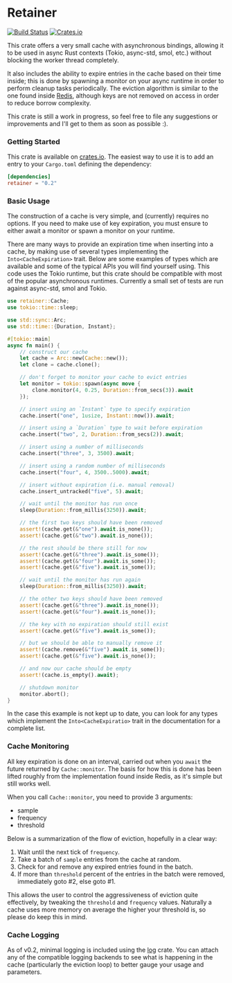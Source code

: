 # Retainer
[![Build Status](https://img.shields.io/github/workflow/status/whitfin/retainer/CI)](https://github.com/whitfin/retainer/actions)
[![Crates.io](https://img.shields.io/crates/v/retainer.svg)](https://crates.io/crates/retainer)

This crate offers a very small cache with asynchronous bindings, allowing it to be
used in async Rust contexts (Tokio, async-std, smol, etc.) without blocking the
worker thread completely.

It also includes the ability to expire entries in the cache based on their time
inside; this is done by spawning a monitor on your async runtime in order to
perform cleanup tasks periodically. The eviction algorithm is similar to the one
found inside [Redis](https://redis.io/commands/expire), although keys are not
removed on access in order to reduce borrow complexity.

This crate is still a work in progress, so feel free to file any suggestions or
improvements and I'll get to them as soon as possible :).

### Getting Started

This crate is available on [crates.io](https://crates.io/crates/retainer). The
easiest way to use it is to add an entry to your `Cargo.toml` defining the dependency:

```toml
[dependencies]
retainer = "0.2"
```

### Basic Usage

The construction of a cache is very simple, and (currently) requires no options. If
you need to make use of key expiration, you must ensure to either await a monitor or
spawn a monitor on your runtime.

There are many ways to provide an expiration time when inserting into a cache, by
making use of several types implementing the `Into<CacheExpiration>` trait. Below
are some examples of types which are available and some of the typical APIs you
will find yourself using. This code uses the Tokio runtime, but this crate should
be compatible with most of the popular asynchronous runtimes. Currently a small
set of tests are run against async-std, smol and Tokio.

```rust
use retainer::Cache;
use tokio::time::sleep;

use std::sync::Arc;
use std::time::{Duration, Instant};

#[tokio::main]
async fn main() {
    // construct our cache
    let cache = Arc::new(Cache::new());
    let clone = cache.clone();

    // don't forget to monitor your cache to evict entries
    let monitor = tokio::spawn(async move {
        clone.monitor(4, 0.25, Duration::from_secs(3)).await
    });

    // insert using an `Instant` type to specify expiration
    cache.insert("one", 1usize, Instant::now()).await;

    // insert using a `Duration` type to wait before expiration
    cache.insert("two", 2, Duration::from_secs(2)).await;

    // insert using a number of milliseconds
    cache.insert("three", 3, 3500).await;

    // insert using a random number of milliseconds
    cache.insert("four", 4, 3500..5000).await;

    // insert without expiration (i.e. manual removal)
    cache.insert_untracked("five", 5).await;

    // wait until the monitor has run once
    sleep(Duration::from_millis(3250)).await;

    // the first two keys should have been removed
    assert!(cache.get(&"one").await.is_none());
    assert!(cache.get(&"two").await.is_none());

    // the rest should be there still for now
    assert!(cache.get(&"three").await.is_some());
    assert!(cache.get(&"four").await.is_some());
    assert!(cache.get(&"five").await.is_some());

    // wait until the monitor has run again
    sleep(Duration::from_millis(3250)).await;

    // the other two keys should have been removed
    assert!(cache.get(&"three").await.is_none());
    assert!(cache.get(&"four").await.is_none());

    // the key with no expiration should still exist
    assert!(cache.get(&"five").await.is_some());

    // but we should be able to manually remove it
    assert!(cache.remove(&"five").await.is_some());
    assert!(cache.get(&"five").await.is_none());

    // and now our cache should be empty
    assert!(cache.is_empty().await);

    // shutdown monitor
    monitor.abort();
}

```

In the case this example is not kept up to date, you can look for any types which
implement the `Into<CacheExpiratio>` trait in the documentation for a complete list.

### Cache Monitoring

All key expiration is done on an interval, carried out when you `await` the future
returned by `Cache::monitor`. The basis for how this is done has been lifted roughly
from the implementation found inside Redis, as it's simple but still works well.

When you call `Cache::monitor`, you need to provide 3 arguments:

* sample
* frequency
* threshold

Below is a summarization of the flow of eviction, hopefully in a clear way:

1. Wait until the next tick of `frequency`.
2. Take a batch of `sample` entries from the cache at random.
3. Check for and remove any expired entries found in the batch.
4. If more than `threshold` percent of the entries in the batch were removed,
   immediately goto #2, else goto #1.

This allows the user to control the aggressiveness of eviction quite effectively,
by tweaking the `threshold` and `frequency` values. Naturally a cache uses more
memory on average the higher your threshold is, so please do keep this in mind.

### Cache Logging

As of v0.2, minimal logging is included using the [log](https://crates.io/crates/log)
crate. You can attach any of the compatible logging backends to see what is happening
in the cache (particularly the eviction loop) to better gauge your usage and parameters.
